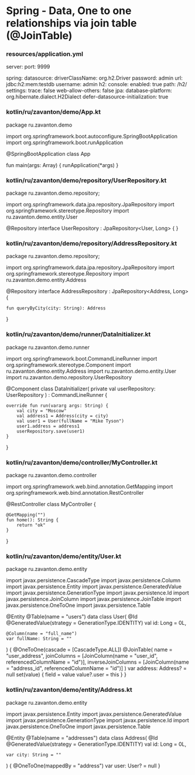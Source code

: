 # Spring - Data, One to one relationships via join table (@JoinTable)



### resources/application.yml
server:
  port: 9999

spring:
  datasource:
    driverClassName: org.h2.Driver
    password: admin
    url: jdbc:h2:mem:testdb
    username: admin
  h2:
    console:
      enabled: true
      path: /h2/
      settings:
        trace: false
        web-allow-others: false
  jpa:
    database-platform: org.hibernate.dialect.H2Dialect
    defer-datasource-initialization: true










### kotlin/ru/zavanton/demo/App.kt
package ru.zavanton.demo

import org.springframework.boot.autoconfigure.SpringBootApplication
import org.springframework.boot.runApplication

@SpringBootApplication
class App

fun main(args: Array<String>) {
    runApplication<App>(*args)
}










### kotlin/ru/zavanton/demo/repository/UserRepository.kt
package ru.zavanton.demo.repository;

import org.springframework.data.jpa.repository.JpaRepository
import org.springframework.stereotype.Repository
import ru.zavanton.demo.entity.User

@Repository
interface UserRepository : JpaRepository<User, Long> {
}










### kotlin/ru/zavanton/demo/repository/AddressRepository.kt
package ru.zavanton.demo.repository;

import org.springframework.data.jpa.repository.JpaRepository
import org.springframework.stereotype.Repository
import ru.zavanton.demo.entity.Address

@Repository
interface AddressRepository : JpaRepository<Address, Long> {

    fun queryByCity(city: String): Address
}










### kotlin/ru/zavanton/demo/runner/DataInitializer.kt
package ru.zavanton.demo.runner

import org.springframework.boot.CommandLineRunner
import org.springframework.stereotype.Component
import ru.zavanton.demo.entity.Address
import ru.zavanton.demo.entity.User
import ru.zavanton.demo.repository.UserRepository

@Component
class DataInitializer(
    private val userRepository: UserRepository
) : CommandLineRunner {

    override fun run(vararg args: String) {
        val city = "Moscow"
        val address1 = Address(city = city)
        val user1 = User(fullName = "Mike Tyson")
        user1.address = address1
        userRepository.save(user1)
    }
}










### kotlin/ru/zavanton/demo/controller/MyController.kt
package ru.zavanton.demo.controller

import org.springframework.web.bind.annotation.GetMapping
import org.springframework.web.bind.annotation.RestController

@RestController
class MyController {

    @GetMapping("")
    fun home(): String {
        return "ok"
    }
}










### kotlin/ru/zavanton/demo/entity/User.kt
package ru.zavanton.demo.entity

import javax.persistence.CascadeType
import javax.persistence.Column
import javax.persistence.Entity
import javax.persistence.GeneratedValue
import javax.persistence.GenerationType
import javax.persistence.Id
import javax.persistence.JoinColumn
import javax.persistence.JoinTable
import javax.persistence.OneToOne
import javax.persistence.Table

@Entity
@Table(name = "users")
data class User(
    @Id
    @GeneratedValue(strategy = GenerationType.IDENTITY)
    val id: Long = 0L,

    @Column(name = "full_name")
    var fullName: String = ""
) {
    @OneToOne(cascade = [CascadeType.ALL])
    @JoinTable(
        name = "user_address",
        joinColumns = [JoinColumn(name = "user_id", referencedColumnName = "id")],
        inverseJoinColumns = [JoinColumn(name = "address_id", referencedColumnName = "id")]
    )
    var address: Address? = null
        set(value) {
            field = value
            value?.user = this
        }
}










### kotlin/ru/zavanton/demo/entity/Address.kt
package ru.zavanton.demo.entity

import javax.persistence.Entity
import javax.persistence.GeneratedValue
import javax.persistence.GenerationType
import javax.persistence.Id
import javax.persistence.OneToOne
import javax.persistence.Table

@Entity
@Table(name = "addresses")
data class Address(
    @Id
    @GeneratedValue(strategy = GenerationType.IDENTITY)
    val id: Long = 0L,

    var city: String = ""

) {
    @OneToOne(mappedBy = "address")
    var user: User? = null
}

